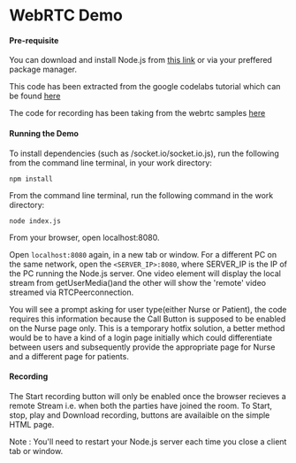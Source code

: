 # WebRTC Demo

#### Pre-requisite

You can download and install Node.js from [this link](https://nodejs.org/en/download/) or via your preffered package manager.

This code has been extracted from the google codelabs tutorial which can be found [here](https://codelabs.developers.google.com/codelabs/webrtc-web/#0)

The code for recording has been taking from the webrtc samples [here](https://github.com/webrtc/samples/tree/gh-pages/src/content/getusermedia/record)

#### Running the Demo

To install dependencies (such as /socket.io/socket.io.js), run the following from the command line terminal, in your work directory:

`npm install`

From the command line terminal, run the following command in the work directory:

`node index.js`

From your browser, open localhost:8080.

Open `localhost:8080` again, in a new tab or window. For a different PC on the same network, open the `<SERVER_IP>:8080`, where SERVER_IP is the IP of the PC running the Node.js server. One video element will display the local stream from getUserMedia()and the other will show the 'remote' video streamed via RTCPeerconnection.

You will see a prompt asking for user type(either Nurse or Patient), the code requires this information because the Call Button is supposed to be enabled on the Nurse page only.
This is a temporary hotfix solution, a better method would be to have a kind of a login page initially which could differentiate between users and subsequently provide the appropriate page for Nurse and a different page for patients.

#### Recording

The Start recording button will only be enabled once the browser recieves a remote Stream i.e. when both the parties have joined the room. To Start, stop, play and Download recording, buttons are availaible on the simple HTML page.

Note : You'll need to restart your Node.js server each time you close a client tab or window.
